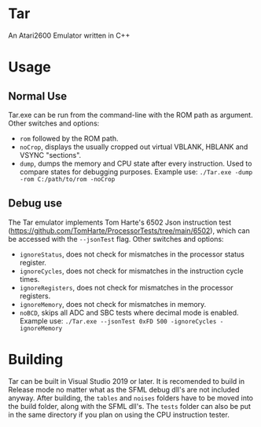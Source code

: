  # Tar
 An Atari2600 Emulator written in C++
 
 # Usage
 ## Normal Use
 Tar.exe can be run from the command-line with the ROM path as argument.
 Other switches and options:
 - `rom` followed by the ROM path.
 - `noCrop`, displays the usually cropped out virtual VBLANK, HBLANK and VSYNC "sections".
 - `dump`, dumps the memory and CPU state after every instruction. Used to compare states for debugging purposes.
 Example use: `./Tar.exe -dump -rom C:/path/to/rom -noCrop`
 ## Debug use
 The Tar emulator implements Tom Harte's 6502 Json instruction test (https://github.com/TomHarte/ProcessorTests/tree/main/6502), which can be accessed with the `--jsonTest` flag.
 Other switches and options:
 - `ignoreStatus`, does not check for mismatches in the processor status register.
 - `ignoreCycles`, does not check for mismatches in the instruction cycle times.
 - `ignoreRegisters`, does not check for mismatches in the processor registers.
 - `ignoreMemory`, does not check for mismatches in memory.
 - `noBCD`, skips all ADC and SBC tests where decimal mode is enabled.
Example use: `./Tar.exe --jsonTest 0xFD 500 -ignoreCycles -ignoreMemory`
 
 # Building
 Tar can be built in Visual Studio 2019 or later. It is recomended to build in Release mode no matter what as the SFML debug dll's are not included anyway.
 After building, the `tables` and `noises` folders have to be moved into the build folder, along with the SFML dll's. 
 The `tests` folder can also be put in the same directory if you plan on using the CPU instruction tester.
